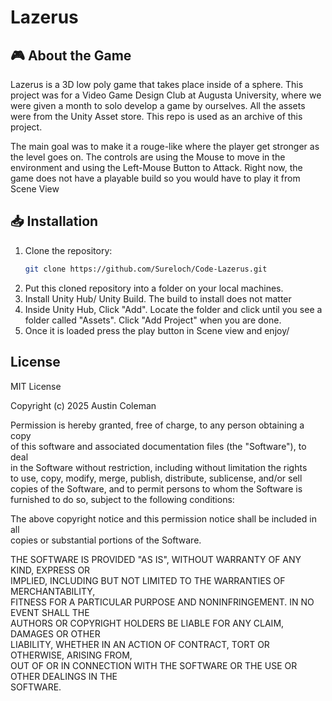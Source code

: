 # Lazerus



## 🎮 About the Game
Lazerus is a 3D low poly game that takes place inside of a sphere. This project was for a Video Game Design Club at Augusta University, where we were given a month to solo develop a game by ourselves. All the assets were from the Unity Asset store. 
This repo is used as an archive of this project.

The main goal was to make it a rouge-like where the player get stronger as the level goes on. The controls are using the Mouse to move in the environment and using the Left-Mouse Button to Attack. Right now, the game does not have a playable build so you would have to play it from Scene View





## 📥 Installation
1. Clone the repository:
   ```sh
   git clone https://github.com/Sureloch/Code-Lazerus.git 
2. Put this cloned repository into a folder on your local machines.
3. Install Unity Hub/ Unity Build. The build to install does not matter
4. Inside Unity Hub, Click "Add". Locate the folder and click until you see a folder called "Assets". Click "Add Project" when you are done.
5. Once it is loaded press the play button in Scene view and enjoy/

## License
   MIT License  

Copyright (c) 2025 Austin Coleman

Permission is hereby granted, free of charge, to any person obtaining a copy  
of this software and associated documentation files (the "Software"), to deal  
in the Software without restriction, including without limitation the rights  
to use, copy, modify, merge, publish, distribute, sublicense, and/or sell  
copies of the Software, and to permit persons to whom the Software is  
furnished to do so, subject to the following conditions:  

The above copyright notice and this permission notice shall be included in all  
copies or substantial portions of the Software.  

THE SOFTWARE IS PROVIDED "AS IS", WITHOUT WARRANTY OF ANY KIND, EXPRESS OR  
IMPLIED, INCLUDING BUT NOT LIMITED TO THE WARRANTIES OF MERCHANTABILITY,  
FITNESS FOR A PARTICULAR PURPOSE AND NONINFRINGEMENT. IN NO EVENT SHALL THE  
AUTHORS OR COPYRIGHT HOLDERS BE LIABLE FOR ANY CLAIM, DAMAGES OR OTHER  
LIABILITY, WHETHER IN AN ACTION OF CONTRACT, TORT OR OTHERWISE, ARISING FROM,  
OUT OF OR IN CONNECTION WITH THE SOFTWARE OR THE USE OR OTHER DEALINGS IN THE  
SOFTWARE.


